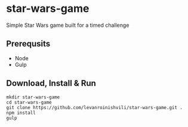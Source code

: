 # star-wars-game
Simple Star Wars game built for a timed challenge

## Prerequsits
* Node
* Gulp

## Download, Install & Run
```
mkdir star-wars-game
cd star-wars-game
git clone https://github.com/levanroinishvili/star-wars-game.git .
npm install
gulp
```

